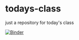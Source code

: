# todays-class
just a repository for today's class

[![Binder](https://mybinder.org/badge_logo.svg)](https://mybinder.org/v2/gh/arielsaffer/todays-class/main)
